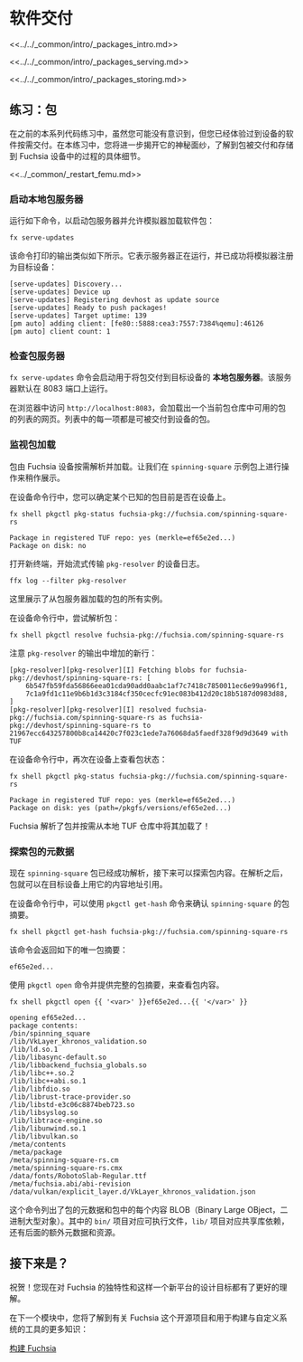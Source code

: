 <!-- # Software delivery -->
# 软件交付

<<../../_common/intro/_packages_intro.md>>

<<../../_common/intro/_packages_serving.md>>

<<../../_common/intro/_packages_storing.md>>

<!-- 
## Exercise: Packages
 -->
## 练习：包

<!-- 
So far in this codelab, you've been experiencing on demand software delivery
to your device and you probably didn't even know it! In this exercise, you'll
peel back the covers and see the details of how packages are delivered and stored
on a Fuchsia device.
 -->
在之前的本系列代码练习中，虽然您可能没有意识到，但您已经体验过到设备的软件按需交付。在本练习中，您将进一步揭开它的神秘面纱，了解到包被交付和存储到 Fuchsia 设备中的过程的具体细节。

<<../_common/_restart_femu.md>>

<!-- 
### Start a local package server
 -->
### 启动本地包服务器

<!-- 
Run the following command to start a package server and enable the emulator to
load software packages:
 -->
运行如下命令，以启动包服务器并允许模拟器加载软件包：

```posix-terminal
fx serve-updates
```
<!-- 
The command prints output similar to the following, indicating the server is
running and has successfully registered the emulator as a target device:
 -->
该命令打印的输出类似如下所示。它表示服务器正在运行，并已成功将模拟器注册为目标设备：

```none {:.devsite-disable-click-to-copy}
[serve-updates] Discovery...
[serve-updates] Device up
[serve-updates] Registering devhost as update source
[serve-updates] Ready to push packages!
[serve-updates] Target uptime: 139
[pm auto] adding client: [fe80::5888:cea3:7557:7384%qemu]:46126
[pm auto] client count: 1
```

<!-- 
### Examine the package server
 -->
### 检查包服务器

<!-- 
The `fx serve-updates` command runs a **local package server** used to deliver
packages to the target devices. By default, this server runs at on port 8083.
 -->
`fx serve-updates` 命令会启动用于将包交付到目标设备的 **本地包服务器**。该服务器默认在 8083 端口上运行。

<!-- 
Open a browser to `http://localhost:8083`. This loads an HTML page listing all
the packages currently available in the package repository. Each one of these
are packages that can be delivered to the device.
 -->
在浏览器中访问 `http://localhost:8083`，会加载出一个当前包仓库中可用的包的列表的网页。列表中的每一项都是可被交付到设备的包。

<!-- 
### Monitor package loading
 -->
### 监视包加载

<!-- 
Packages are resolved and loaded on demand by a Fuchsia device. Take a look at
this in action with the `spinning-square` example package.
 -->
包由 Fuchsia 设备按需解析并加载。让我们在 `spinning-square` 示例包上进行操作来稍作展示。

<!-- 
From the device shell prompt, you can confirm whether a known package is
currently on the device:
 -->
在设备命令行中，您可以确定某个已知的包目前是否在设备上。

```posix-terminal
fx shell pkgctl pkg-status fuchsia-pkg://fuchsia.com/spinning-square-rs
```

```none {:.devsite-disable-click-to-copy}
Package in registered TUF repo: yes (merkle=ef65e2ed...)
Package on disk: no
```

<!-- 
Open a new terminal and begin streaming the device logs for `pkg-resolver`:
 -->
打开新终端，开始流式传输 `pkg-resolver` 的设备日志。

```posix-terminal
ffx log --filter pkg-resolver
```

<!-- 
This shows all the instances where a package was loaded from the package
server.
 -->
这里展示了从包服务器加载的包的所有实例。

<!-- 
From the device shell prompt, attempt to resolve the package:
 -->
在设备命令行中，尝试解析包：

```posix-terminal
fx shell pkgctl resolve fuchsia-pkg://fuchsia.com/spinning-square-rs
```

<!-- 
Notice the new lines added to the log output for `pkg-resolver`:
 -->
注意 `pkg-resolver` 的输出中增加的新行：

```none {:.devsite-disable-click-to-copy}
[pkg-resolver][pkg-resolver][I] Fetching blobs for fuchsia-pkg://devhost/spinning-square-rs: [
    6b547fb59fda56866eea01cda90add0aabc1af7c7418c7850011ec6e99a996f1,
    7c1a9fd1c11e9b6b1d3c3184cf350cecfc91ec083b412d20c18b5187d0983d88,
]
[pkg-resolver][pkg-resolver][I] resolved fuchsia-pkg://fuchsia.com/spinning-square-rs as fuchsia-pkg://devhost/spinning-square-rs to 21967ecc643257800b8ca14420c7f023c1ede7a76068da5faedf328f9d9d3649 with TUF
```

<!-- 
From the device shell prompt, check the package status again on the device:
 -->
在设备命令行中，再次在设备上查看包状态：

```posix-terminal
fx shell pkgctl pkg-status fuchsia-pkg://fuchsia.com/spinning-square-rs
```

```none {:.devsite-disable-click-to-copy}
Package in registered TUF repo: yes (merkle=ef65e2ed...)
Package on disk: yes (path=/pkgfs/versions/ef65e2ed...)
```

<!-- 
Fuchsia resolved the package and loaded it from the local TUF repository on
demand!
 -->
Fuchsia 解析了包并按需从本地 TUF 仓库中将其加载了！

<!-- 
### Explore package metadata
 -->
### 探索包的元数据

<!-- 
Now that the `spinning-square` package has successfully been resolved, you can
explore the package contents. Once resolved, the package is referenced on the
target device using its content address.
 -->
现在 `spinning-square` 包已经成功解析，接下来可以探索包内容。在解析之后，包就可以在目标设备上用它的内容地址引用。

<!-- 
From the device shell prompt, use the `pkgctl get-hash` command to determine the
package hash for `spinning-square`:
 -->
在设备命令行中，可以使用 `pkgctl get-hash` 命令来确认 `spinning-square` 的包摘要。

```posix-terminal
fx shell pkgctl get-hash fuchsia-pkg://fuchsia.com/spinning-square-rs
```

<!-- 
The command returns the unique package hash:
 -->
该命令会返回如下的唯一包摘要：

```none {:.devsite-disable-click-to-copy}
ef65e2ed...
```

<!-- 
Provide the full package hash to the `pkgctl open` command to view the package
contents:
 -->
使用 `pkgctl open` 命令并提供完整的包摘要，来查看包内容。

```posix-terminal
fx shell pkgctl open {{ '<var>' }}ef65e2ed...{{ '</var>' }}
```

```none {:.devsite-disable-click-to-copy}
opening ef65e2ed...
package contents:
/bin/spinning_square
/lib/VkLayer_khronos_validation.so
/lib/ld.so.1
/lib/libasync-default.so
/lib/libbackend_fuchsia_globals.so
/lib/libc++.so.2
/lib/libc++abi.so.1
/lib/libfdio.so
/lib/librust-trace-provider.so
/lib/libstd-e3c06c8874beb723.so
/lib/libsyslog.so
/lib/libtrace-engine.so
/lib/libunwind.so.1
/lib/libvulkan.so
/meta/contents
/meta/package
/meta/spinning-square-rs.cm
/meta/spinning-square-rs.cmx
/data/fonts/RobotoSlab-Regular.ttf
/meta/fuchsia.abi/abi-revision
/data/vulkan/explicit_layer.d/VkLayer_khronos_validation.json
```

<!-- 
This lists the package metadata and each of the content BLOBs in the package.
You can see `bin/` entries for executables, `lib/` entries for shared library
dependencies, additional metadata and resources.
 -->
这个命令列出了包的元数据和包中的每个内容 BLOB（Binary Large OBject，二进制大型对象）。其中的 `bin/` 项目对应可执行文件，`lib/`
项目对应共享库依赖，还有后面的额外元数据和资源。

<!-- 
## What's Next?
 -->
## 接下来是？

<!-- 
Congratulations! You now have a better understanding of what makes Fuchsia
unique and the goals driving this new platform's design.
 -->
祝贺！您现在对 Fuchsia 的独特性和这样一个新平台的设计目标都有了更好的理解。

<!-- 
In the next module, you'll learn more about the Fuchsia open source project and
the tools used to build and customize the system:
 -->
在下一个模块中，您将了解到有关 Fuchsia 这个开源项目和用于构建与自定义系统的工具的更多知识：

<a class="button button-primary"
    href="/get-started/learn/build">构建 Fuchsia</a>
